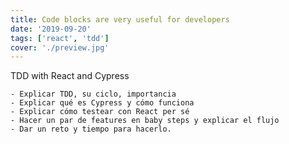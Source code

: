 ```yaml
---
title: Code blocks are very useful for developers
date: '2019-09-20'
tags: ['react', 'tdd']
cover: './preview.jpg'
---
```


TDD with React and Cypress

    - Explicar TDD, su ciclo, importancia
    - Explicar qué es Cypress y cómo funciona
    - Explicar cómo testear con React per sé
    - Hacer un par de features en baby steps y explicar el flujo
    - Dar un reto y tiempo para hacerlo.
